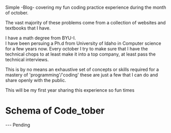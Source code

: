 Simple -Blog- covering my fun coding practice experience during the month of october.

The vast majority of these problems come from a collection of websites and textbooks that I have.

I have a math degree from BYU-I.  
I have been persuing a Ph.d from University of Idaho in Computer science for a few years now.
Every october I try to make sure that I have the technical chops to at least make it into a top company, at least pass the technical interviews.

This is by no means an exhaustive set of concepts or skills required for a mastery of 'programming'/'coding' these are just a few that I can do and share openly with the public.

This will be my first year sharing this experience so fun times

# Schema of Code_tober
--- Pending
